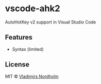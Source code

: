 # vscode-ahk2
AutoHotKey v2 support in Visual Studio Code

## Features
- Syntax (limited)

## License
MIT © [Vladimirs Nordholm](https://github.com/vladdeSV)
